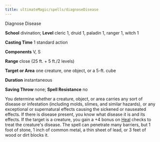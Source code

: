 ```yaml
---
title: ultimateMagic/spells/diagnoseDisease
---
```

Diagnose Disease

**School** divination; **Level** cleric 1, druid 1, paladin 1, ranger 1, witch 1

**Casting Time** 1 standard action

**Components** V, S

**Range** close (25 ft. + 5 ft./2 levels)

**Target or Area** one creature, one object, or a 5-ft. cube

**Duration** instantaneous

**Saving Throw** none; **Spell Resistance** no

You determine whether a creature, object, or area carries any sort of disease or infestation (including molds, slimes, and similar hazards), or any exceptional or supernatural effects causing the sickened or nauseated effects. If there is disease present, you know what disease it is and its effects. If the target is a creature, you gain a +4 bonus on [Heal](skills/heal#_heal) checks to treat the creature's disease. The spell can penetrate many barriers, but 1 foot of stone, 1 inch of common metal, a thin sheet of lead, or 3 feet of wood or dirt blocks it.


